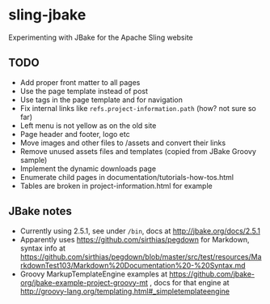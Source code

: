 # sling-jbake
Experimenting with JBake for the Apache Sling website

## TODO
* Add proper front matter to all pages
* Use the page template instead of post
* Use tags in the page template and for navigation
* Fix internal links like `refs.project-information.path` (how? not sure so far)
* Left menu is not yellow as on the old site
* Page header and footer, logo etc
* Move images and other files to /assets and convert their links
* Remove unused assets files and templates (copied from JBake Groovy sample)
* Implement the dynamic downloads page
* Enumerate child pages in documentation/tutorials-how-tos.html
* Tables are broken in project-information.html for example

## JBake notes
* Currently using 2.5.1, see under `/bin`, docs at http://jbake.org/docs/2.5.1
* Apparently uses https://github.com/sirthias/pegdown for Markdown, syntax info at https://github.com/sirthias/pegdown/blob/master/src/test/resources/MarkdownTest103/Markdown%20Documentation%20-%20Syntax.md
* Groovy MarkupTemplateEngine examples at https://github.com/jbake-org/jbake-example-project-groovy-mt , docs for that engine at http://groovy-lang.org/templating.html#_simpletemplateengine

